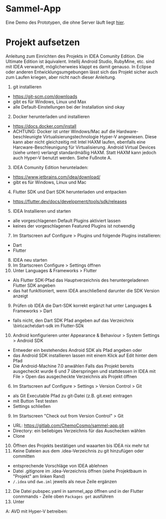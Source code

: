 # Sammel-App

Eine Demo des Prototypen, die ohne Server läuft liegt [hier](https://gitlab.com/ChemoCosmo/sammel-app/blob/master/App-Demo/dwe.apk).

# Projekt aufsetzen

Anleitung zum Einrichten des Projekts in IDEA Comunity Edition. 
Die Ultimate Edition ist äquivalent. Intellij Android Studio, RubyMine, etc. sind mit IDEA verwandt, möglicherweies klappt es damit genauso. 
In Eclipse oder anderen Entwicklungsumgebungen lässt sich das Projekt sicher auch zum Laufen kriegen, aber nicht nach dieser Anleitung.


1.  git installieren
*  https://git-scm.com/downloads
*  gibt es für Windows, Linux und Max
*  alle Default-Einstellungen bei der Installation sind okay
2.  Docker herunterladen und installieren
*  https://docs.docker.com/install
*  ACHTUNG: Docker ist unter Windows/Mac auf die Hardware-beschleunigte 
Virtualisierungstechnologie Hyper-V angewiesen. Diese kann aber nicht gleichzeitig
mit Intel HAXM laufen, ebenfalls eine Harcware-Beschleunigung für Virtualisierung.
Android Virtual Devices (siehe unten)  verlangt standardmäßig HAXM. Statt HAXM kann
jedoch auch Hyper-V benutzt werden. Siehe Fußnote A.
3.  IDEA Comunity Edition herunteladen:
*  https://www.jetbrains.com/idea/download/
*  gibt es für Windows, Linux und Mac
4.  Flutter SDK und Dart SDK herunterladen und entpacken
*  https://flutter.dev/docs/development/tools/sdk/releases
5.  IDEA Installieren und starten
*  alle vorgeschlagenen Default Plugins aktiviert lassen
*  keines der vorgeschlagenen Featured Plugins ist notwendig
7.  Im Startscreen auf Configure > Plugins und folgende Plugins installieren:
*  Dart
*  Flutter
8.  IDEA neu starten
7.  Im Startscreen Configure > Settings öffnen
8.  Unter Languages & Frameworks > Flutter
*  Als Flutter SDK-Pfad das Hauptverzeichnis des heruntergeladenen Flutter SDK angeben
*  das hat funkltioniert, wenn IDEA anschließend darunter die SDK Version anzeigt
9.  Prüfen ob IDEA die Dart-SDK korrekt ergänzt hat unter Languages & Frameworks > Dart
*  falls nicht, den Dart SDK Pfad angeben auf das Verzeichnix \bin\cache\dart-sdk im Flutter-SDk
10.  Android konfigurieren unter Appearance & Behaviour > System Settings > Android SDK
*  Entweder ein bestehendes Android SDK als Pfad angeben oder
*  das Android SDK installieren lassen mit einem Klick auf Edit hinter dem Pfad
*  Die Android-Machine 7.0 anwählen
Falls das Projekt bereits ausgecheckt wurde 6 und 7 überspringen und stattdessen
in IDEA mit File > Open das ausgecheckte Verzeichnis als Projekt öffnen
6.  Im Startscreen auf Configure > Settings > Version Control > Git
*  als Git Executable Pfad zu git-Datei (z.B. git.exe) eintragen
*  mit Button Test testen
*  Settings schließen
9.  Im Startscreen "Check out from Version Control" > Git
*  URL: https://gitlab.com/ChemoCosmo/sammel-app.git
*  Directory: ein beliebiges Verzeichnis für das Auschecken wählen
*  Clone
10.  Öffnen des Projekts bestätigen und waaarten bis IDEA nix mehr tut
11.  Keine Dateien aus dem .idea-Verzeichnis zu git hinzufügen oder committen
*  entsprechende Vorschläge von IDEA ablehnen
*  Datei .gitignore im .idea-Verzeichnis öffnen (siehe Projektbaum in "Projekt" am linken Rand)
*  `/.idea` und `dwe.iml` jeweils als neue Zeile ergänzen
12.  Die Datei pubspec.yaml in sammel_app öffnen und in der Flutter conmmands - Zeile oben `Packages get` ausführen
13.  Unter   


A: AVD mit Hyper-V betreiben: